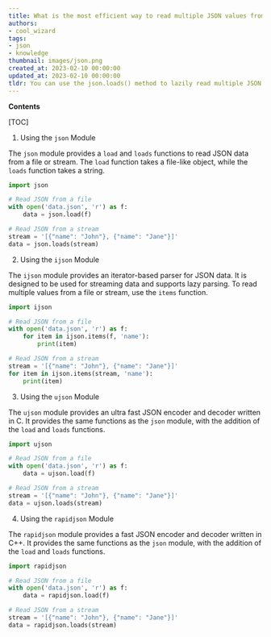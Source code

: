 ```yaml
---
title: What is the most efficient way to read multiple JSON values from a file/stream in Python without expending much effort?
authors:
- cool_wizard
tags:
- json
- knowledge
thumbnail: images/json.png
created_at: 2023-02-10 00:00:00
updated_at: 2023-02-10 00:00:00
tldr: You can use the json.loads() method to lazily read multiple JSON values from a file/stream.
---
```


**Contents**

[TOC]

1. Using the `json` Module

The `json` module provides a `load` and `loads` functions to read JSON data from a file or stream. The `load` function takes a file-like object, while the `loads` function takes a string. 

```python
import json

# Read JSON from a file
with open('data.json', 'r') as f:
    data = json.load(f)

# Read JSON from a stream
stream = '[{"name": "John"}, {"name": "Jane"}]'
data = json.loads(stream)
```

2. Using the `ijson` Module

The `ijson` module provides an iterator-based parser for JSON data. It is designed to be used for streaming data and supports lazy parsing. To read multiple values from a file or stream, use the `items` function.

```python
import ijson

# Read JSON from a file
with open('data.json', 'r') as f:
    for item in ijson.items(f, 'name'):
        print(item)

# Read JSON from a stream
stream = '[{"name": "John"}, {"name": "Jane"}]'
for item in ijson.items(stream, 'name'):
    print(item)
```

3. Using the `ujson` Module

The `ujson` module provides an ultra fast JSON encoder and decoder written in C. It provides the same functions as the `json` module, with the addition of the `load` and `loads` functions.

```python
import ujson

# Read JSON from a file
with open('data.json', 'r') as f:
    data = ujson.load(f)

# Read JSON from a stream
stream = '[{"name": "John"}, {"name": "Jane"}]'
data = ujson.loads(stream)
```

4. Using the `rapidjson` Module

The `rapidjson` module provides a fast JSON encoder and decoder written in C++. It provides the same functions as the `json` module, with the addition of the `load` and `loads` functions.

```python
import rapidjson

# Read JSON from a file
with open('data.json', 'r') as f:
    data = rapidjson.load(f)

# Read JSON from a stream
stream = '[{"name": "John"}, {"name": "Jane"}]'
data = rapidjson.loads(stream)
```
